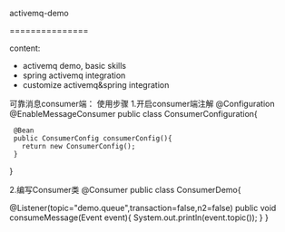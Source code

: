 activemq-demo

===============

content:
- activemq demo, basic skills
- spring activemq integration
- customize activemq&spring integration




可靠消息consumer端：
使用步骤
1.开启consumer端注解
  @Configuration
  @EnableMessageConsumer
  public class ConsumerConfiguration{

     @Bean
     public ConsumerConfig consumerConfig(){
       return new ConsumerConfig();
     }
  }

2.编写Consumer类
@Consumer
public class ConsumerDemo{

   @Listener(topic="demo.queue",transaction=false,n2=false)
   public void consumeMessage(Event event){
     System.out.println(event.topic());
   }
}
